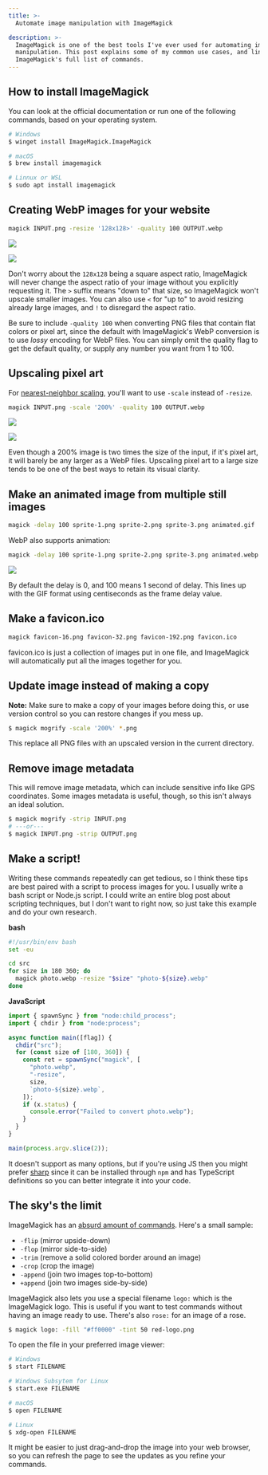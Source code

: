 ```yaml
---
title: >-
  Automate image manipulation with ImageMagick

description: >-
  ImageMagick is one of the best tools I've ever used for automating image
  manipulation. This post explains some of my common use cases, and links to
  ImageMagick's full list of commands.
---
```


## How to install ImageMagick

You can look at the official documentation or run one of the following commands,
based on your operating system.

```sh
# Windows
$ winget install ImageMagick.ImageMagick

# macOS
$ brew install imagemagick

# Linnux or WSL
$ sudo apt install imagemagick
```

## Creating WebP images for your website

```sh
magick INPUT.png -resize '128x128>' -quality 100 OUTPUT.webp
```

![](./1a.png)

![](./1b.png)

Don't worry about the `128x128` being a square aspect ratio, ImageMagick will
never change the aspect ratio of your image without you explicitly requesting
it. The `>` suffix means "down to" that size, so ImageMagick won't upscale
smaller images. You can also use `<` for "up to" to avoid resizing already large
images, and `!` to disregard the aspect ratio.

Be sure to include `-quality 100` when converting PNG files that contain flat
colors or pixel art, since the default with ImageMagick's WebP conversion is to
use _lossy_ encoding for WebP files. You can simply omit the quality flag to get
the default quality, or supply any number you want from 1 to 100.

## Upscaling pixel art

For [nearest-neighbor scaling](https://en.wikipedia.org/wiki/Image_scaling),
you'll want to use `-scale` instead of `-resize`.

```sh
magick INPUT.png -scale '200%' -quality 100 OUTPUT.webp
```

![](./2a.png)

![](./2b.png)

Even though a 200% image is two times the size of the input, if it's pixel art,
it will barely be any larger as a WebP files. Upscaling pixel art to a large
size tends to be one of the best ways to retain its visual clarity.

## Make an animated image from multiple still images

```sh
magick -delay 100 sprite-1.png sprite-2.png sprite-3.png animated.gif
```

WebP also supports animation:

```sh
magick -delay 100 sprite-1.png sprite-2.png sprite-3.png animated.webp
```

![](./3.webp)

By default the delay is 0, and 100 means 1 second of delay. This lines up with
the GIF format using centiseconds as the frame delay value.

## Make a favicon.ico

```sh
magick favicon-16.png favicon-32.png favicon-192.png favicon.ico
```

favicon.ico is just a collection of images put in one file, and ImageMagick will
automatically put all the images together for you.

## Update image instead of making a copy

**Note:** Make sure to make a copy of your images before doing this, or use
version control so you can restore changes if you mess up.

```sh
$ magick mogrify -scale '200%' *.png
```

This replace all PNG files with an upscaled version in the current directory.

## Remove image metadata

This will remove image metadata, which can include sensitive info like GPS
coordinates. Some images metadata is useful, though, so this isn't always an
ideal solution.

```sh
$ magick mogrify -strip INPUT.png
# ---or---
$ magick INPUT.png -strip OUTPUT.png
```

## Make a script!

Writing these commands repeatedly can get tedious, so I think these tips are
best paired with a script to process images for you. I usually write a bash
script or Node.js script. I could write an entire blog post about scripting
techniques, but I don't want to right now, so just take this example and do your
own research.

**bash**

```sh
#!/usr/bin/env bash
set -eu

cd src
for size in 180 360; do
  magick photo.webp -resize "$size" "photo-${size}.webp"
done
```

**JavaScript**

```js
import { spawnSync } from "node:child_process";
import { chdir } from "node:process";

async function main([flag]) {
  chdir("src");
  for (const size of [180, 360]) {
    const ret = spawnSync("magick", [
      "photo.webp",
      "-resize",
      size,
      `photo-${size}.webp`,
    ]);
    if (x.status) {
      console.error("Failed to convert photo.webp");
    }
  }
}

main(process.argv.slice(2));
```

It doesn't support as many options, but if you're using JS then you might prefer
[sharp](https://sharp.pixelplumbing.com/) since it can be installed through
`npm` and has TypeScript definitions so you can better integrate it into your
code.

## The sky's the limit

ImageMagick has an
[absurd amount of commands](https://imagemagick.org/script/command-line-options.php).
Here's a small sample:

- `-flip` (mirror upside-down)
- `-flop` (mirror side-to-side)
- `-trim` (remove a solid colored border around an image)
- `-crop` (crop the image)
- `-append` (join two images top-to-bottom)
- `+append` (join two images side-by-side)

ImageMagick also lets you use a special filename `logo:` which is the
ImageMagick logo. This is useful if you want to test commands without having an
image ready to use. There's also `rose:` for an image of a rose.

```sh
$ magick logo: -fill "#ff0000" -tint 50 red-logo.png
```

To open the file in your preferred image viewer:

```sh
# Windows
$ start FILENAME

# Windows Subsytem for Linux
$ start.exe FILENAME

# macOS
$ open FILENAME

# Linux
$ xdg-open FILENAME
```

It might be easier to just drag-and-drop the image into your web browser, so you
can refresh the page to see the updates as you refine your commands.
